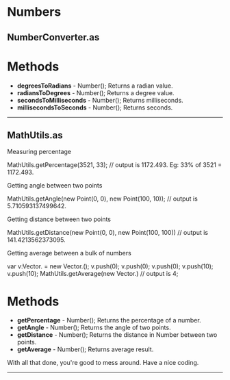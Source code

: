 <h1>Numbers</h1>
<h2>NumberConverter.as</h2>


<h1>Methods</h1>

* <strong>degreesToRadians</strong> - Number(); Returns a radian value.
* <strong>radiansToDegrees</strong> - Number(); Returns a degree value.
* <strong>secondsToMilliseconds</strong> - Number(); Returns milliseconds.
* <strong>millisecondsToSeconds</strong> - Number(); Returns seconds.


------------------------------------------------------------------------------------------------------------------------------






<h2>MathUtils.as</h2>


<p>Measuring percentage</p>
	MathUtils.getPercentage(3521, 33); // output is 1172.493. Eg: 33% of 3521 = 1172.493.

<p>Getting angle between two points</p>
	MathUtils.getAngle(new Point(0, 0), new Point(100, 10)); // output is 5.710593137499642.

<p>Getting distance between two points</p>
	MathUtils.getDistance(new Point(0, 0), new Point(100, 100)) // output is 141.4213562373095.

<p>Getting average between a bulk of numbers</p>
	var v:Vector.<Number> = new Vector.<Number>();			
	v.push(0);
	v.push(0);
	v.push(0);
	v.push(10);
	v.push(10);
	MathUtils.getAverage(new Vector.<Number>) // output is 4;


<h1>Methods</h1>

* <strong>getPercentage</strong> - Number(); Returns the percentage of a number.
* <strong>getAngle</strong> - Number(); Returns the angle of two points.
* <strong>getDistance</strong> - Number(); Returns the distance in Number between two points.
* <strong>getAverage</strong> - Number(); Returns average result.


With all that done, you're good to mess around. Have a nice coding.

------------------------------------------------------------------------------------------------------------------------------
